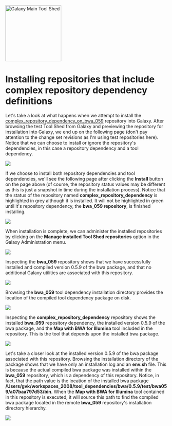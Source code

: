 <div class='center'> <a href='http://toolshed.g2.bx.psu.edu'><img src="/src/images/logos/ToolShed.jpg" alt="Galaxy Main Tool Shed" height="174" /></a> </div>

# Installing repositories that include complex repository dependency definitions

Let's take a look at what happens when we attempt to install the [complex_repository_dependency_on_bwa_059](http://testtoolshed.g2.bx.psu.edu/view/greg/complex_repository_dependency_on_bwa_059) repository into Galaxy.  After browsing the test Tool Shed from Galaxy and previewing the repository for installation into Galaxy, we end up on the following page (don't pay attention to the change set revisions as I'm using test repositories here).  Notice that we can choose to install or ignore the repository's dependencies, in this case a repository dependency and a tool dependency.

![](/installing-complex-repository-dependencies/install_complex_repository_dependency_on_bwa_059.png)

If we choose to install both repository dependencies and tool dependencies, we'll see the following page after clicking the **Install** button on the page above (of course, the repository status values may be different as this is just a snapshot in time during the installation process).  Notice that the status of the repository named **complex_repository_dependency** is highlighted in grey although it is installed.  It will not be highlighted in green until it's repository dependency, the **bwa_059 repository**, is finished installing.

![](/installing-complex-repository-dependencies/installing_repositories.png)

When installation is complete, we can administer the installed repositories by clicking on the **Manage installed Tool Shed repositories** option in the Galaxy Administration menu.

![](/installing-complex-repository-dependencies/administer_installed_repositories.png)

Inspecting the **bwa_059** repository shows that we have successfully installed and compiled version 0.5.9 of the bwa package, and that no additional Galaxy utilities are associated with this repository.

![](/installing-complex-repository-dependencies/bwa_059.png)

Browsing the **bwa_059** tool dependency installation directory provides the location of the compiled tool dependency package on disk.

![](/installing-complex-repository-dependencies/bwa_059_location.png)

Inspecting the **complex_repository_dependency** repository shows the installed **bwa_059** repository dependency, the installed version 0.5.9 of the bwa package, and the **Map with BWA for Illumina** tool included in the repository.  This is the tool that depends upon the installed bwa package.

![](/installing-complex-repository-dependencies/complex_repository_dependency.png)

Let's take a closer look at the installed version 0.5.9 of the bwa package associated with this repository.  Browsing the installation directory of the package shows that we have only an installation log and an **env.sh** file.  This is because the actual compiled bwa package was installed within the **bwa_059** repository, which is a dependency of this repository.  Notice, in fact, that the path value is the location of the installed bwa package **/Users/gvk/workspaces_2008/tool_dependencies/bwa/0.5.9/test/bwa059/a07baa797d53/bin**.  When the **Map with BWA for Illumina** tool contained in this repository is executed, it will source this path to find the compiled bwa package located in the remote **bwa_059** repository's installation directory hierarchy.

![](/installing-complex-repository-dependencies/complex_repository_dependency_env.png)
